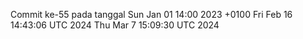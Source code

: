 Commit ke-55 pada tanggal Sun Jan 01 14:00 2023 +0100
Fri Feb 16 14:43:06 UTC 2024
Thu Mar  7 15:09:30 UTC 2024
